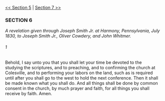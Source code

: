 [<< Section 5](Section%205)  |  [Section 7 >>](Section%207)

### SECTION 6

*A revelation given through Joseph Smith Jr. at Harmony, Pennsylvania, July 1830, to Joseph Smith Jr., Oliver Cowdery, and John Whitmer.*

###### 1
Behold, I say unto you that you shall let your time be devoted to the studying the scriptures, and to preaching, and to confirming the church at Colesville, and to performing your labors on the land, such as is required until after you shall go to the west to hold the next conference. Then it shall be made known what you shall do. And all things shall be done by common consent in the church, by much prayer and faith, for all things you shall receive by faith. Amen.